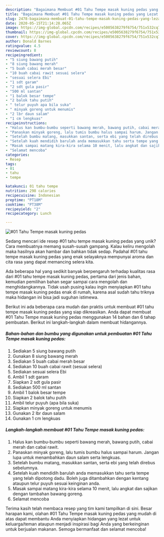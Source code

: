 ```yaml
---
description: "Bagaimana Membuat #01 Tahu Tempe masak kuning pedas yang Lezat Sekali"
title: "Bagaimana Membuat #01 Tahu Tempe masak kuning pedas yang Lezat Sekali"
slug: 2478-bagaimana-membuat-01-tahu-tempe-masak-kuning-pedas-yang-lezat-sekali
date: 2020-05-15T21:14:28.065Z
image: https://img-global.cpcdn.com/recipes/e5005638279f6754/751x532cq70/01-tahu-tempe-masak-kuning-pedas-foto-resep-utama.jpg
thumbnail: https://img-global.cpcdn.com/recipes/e5005638279f6754/751x532cq70/01-tahu-tempe-masak-kuning-pedas-foto-resep-utama.jpg
cover: https://img-global.cpcdn.com/recipes/e5005638279f6754/751x532cq70/01-tahu-tempe-masak-kuning-pedas-foto-resep-utama.jpg
author: Donald Barnes
ratingvalue: 4.5
reviewcount: 8
recipeingredient:
- "5 siung bawang putih"
- "8 siung bawang merah"
- "5 buah cabai merah besar"
- "10 buah cabai rawit sesuai selera"
- "sesuai selera Ebi"
- "1 sdt garam"
- "2 sdt gula pasir"
- "500 ml santan"
- "1 balok besar tempe"
- "2 balok tahu putih"
- " telur puyuh apa bila suka"
- " minyak goreng untuk menumis"
- "2 lbr daun salam"
- "1 cm lengkuas"
recipeinstructions:
- "Halus kan bumbu-bumbu seperti bawang merah, bawang putih, cabai merah dan cabai rawit."
- "Panaskan minyak goreng, lalu tumis bumbu halus sampai harum. Jangan lupa untuk menambahkan daun salam serta lengkuas."
- "Setelah bumbu matang, masukkan santan, serta ebi yang telah direbus sebelumnya."
- "Setelah kuah mendidih barulah anda memasukkan tahu serta tempe yang telah dipotong dadu. Boleh juga ditambahkan dengan kentang ataupun telur puyuh sesuai keinginan anda."
- "Masak sampai matang kira-kira selama 10 menit, lalu angkat dan sajikan dengan tambahan bawang goreng."
- "Selamat mencoba"
categories:
- Resep
tags:
- 01
- tahu
- tempe

katakunci: 01 tahu tempe 
nutrition: 298 calories
recipecuisine: Indonesian
preptime: "PT18M"
cooktime: "PT38M"
recipeyield: "2"
recipecategory: Lunch

---
```



![#01 Tahu Tempe masak kuning pedas](https://img-global.cpcdn.com/recipes/e5005638279f6754/751x532cq70/01-tahu-tempe-masak-kuning-pedas-foto-resep-utama.jpg)

Sedang mencari ide resep #01 tahu tempe masak kuning pedas yang unik? Cara membuatnya memang susah-susah gampang. Kalau keliru mengolah maka hasilnya akan hambar dan bahkan tidak sedap. Padahal #01 tahu tempe masak kuning pedas yang enak selayaknya mempunyai aroma dan cita rasa yang dapat memancing selera kita.



Ada beberapa hal yang sedikit banyak berpengaruh terhadap kualitas rasa dari #01 tahu tempe masak kuning pedas, pertama dari jenis bahan, kemudian pemilihan bahan segar sampai cara mengolah dan menghidangkannya. Tidak usah pusing kalau ingin menyiapkan #01 tahu tempe masak kuning pedas enak di rumah, karena asal sudah tahu triknya maka hidangan ini bisa jadi suguhan istimewa.


Berikut ini ada beberapa cara mudah dan praktis untuk membuat #01 tahu tempe masak kuning pedas yang siap dikreasikan. Anda dapat membuat #01 Tahu Tempe masak kuning pedas menggunakan 14 bahan dan 6 tahap pembuatan. Berikut ini langkah-langkah dalam membuat hidangannya.

<!--inarticleads1-->

##### Bahan-bahan dan bumbu yang digunakan untuk pembuatan #01 Tahu Tempe masak kuning pedas:

1. Sediakan 5 siung bawang putih
1. Gunakan 8 siung bawang merah
1. Sediakan 5 buah cabai merah besar
1. Sediakan 10 buah cabai rawit (sesuai selera)
1. Sediakan sesuai selera Ebi
1. Ambil 1 sdt garam
1. Siapkan 2 sdt gula pasir
1. Sediakan 500 ml santan
1. Ambil 1 balok besar tempe
1. Siapkan 2 balok tahu putih
1. Ambil  telur puyuh (apa bila suka)
1. Siapkan  minyak goreng untuk menumis
1. Gunakan 2 lbr daun salam
1. Gunakan 1 cm lengkuas




<!--inarticleads2-->

##### Langkah-langkah membuat #01 Tahu Tempe masak kuning pedas:

1. Halus kan bumbu-bumbu seperti bawang merah, bawang putih, cabai merah dan cabai rawit.
1. Panaskan minyak goreng, lalu tumis bumbu halus sampai harum. Jangan lupa untuk menambahkan daun salam serta lengkuas.
1. Setelah bumbu matang, masukkan santan, serta ebi yang telah direbus sebelumnya.
1. Setelah kuah mendidih barulah anda memasukkan tahu serta tempe yang telah dipotong dadu. Boleh juga ditambahkan dengan kentang ataupun telur puyuh sesuai keinginan anda.
1. Masak sampai matang kira-kira selama 10 menit, lalu angkat dan sajikan dengan tambahan bawang goreng.
1. Selamat mencoba




Terima kasih telah membaca resep yang tim kami tampilkan di sini. Besar harapan kami, olahan #01 Tahu Tempe masak kuning pedas yang mudah di atas dapat membantu Anda menyiapkan hidangan yang lezat untuk keluarga/teman ataupun menjadi inspirasi bagi Anda yang berkeinginan untuk berjualan makanan. Semoga bermanfaat dan selamat mencoba!
